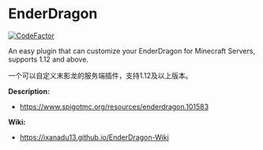 # EnderDragon
[![CodeFactor](https://www.codefactor.io/repository/github/ixanadu13/enderdragon/badge)](https://www.codefactor.io/repository/github/ixanadu13/enderdragon)

An easy plugin that can customize your EnderDragon for Minecraft Servers, supports 1.12 and above.

一个可以自定义末影龙的服务端插件，支持1.12及以上版本。

**Description:** 
- https://www.spigotmc.org/resources/enderdragon.101583

**Wiki:** 
- https://ixanadu13.github.io/EnderDragon-Wiki
